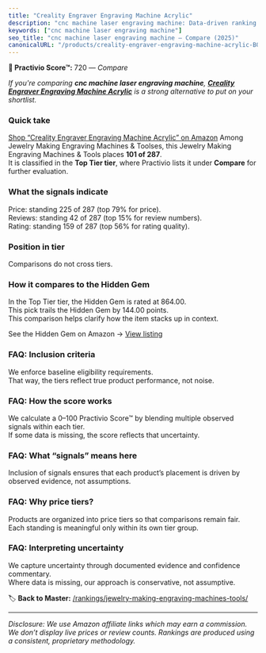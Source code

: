 ```yaml
---
title: "Creality Engraver Engraving Machine Acrylic"
description: "cnc machine laser engraving machine: Data-driven ranking using the Practivio Score™. Positioned by quality, value, demand, findability, momentum."
keywords: ["cnc machine laser engraving machine"]
seo_title: "cnc machine laser engraving machine — Compare (2025)"
canonicalURL: "/products/creality-engraver-engraving-machine-acrylic-B0BWJ2LX74/"
---
```


**🛒 Practivio Score™:** 720 — _Compare_


*If you're comparing **cnc machine laser engraving machine**, **[Creality Engraver Engraving Machine Acrylic](https://www.amazon.com/dp/B0BWJ2LX74?tag=practivio-20)** is a strong alternative to put on your shortlist.*
### Quick take
[Shop “Creality Engraver Engraving Machine Acrylic” on Amazon](https://www.amazon.com/dp/B0BWJ2LX74?tag=practivio-20)
Among Jewelry Making Engraving Machines & Toolses, this Jewelry Making Engraving Machines & Tools places **101 of 287**.  
It is classified in the **Top Tier tier**, where Practivio lists it under **Compare** for further evaluation.

### What the signals indicate
Price: standing 225 of 287 (top 79% for price).  
Reviews: standing 42 of 287 (top 15% for review numbers).  
Rating: standing 159 of 287 (top 56% for rating quality).  

### Position in tier
Comparisons do not cross tiers.

### How it compares to the Hidden Gem
In the Top Tier tier, the Hidden Gem is rated at 864.00.  
This pick trails the Hidden Gem by 144.00 points.  
This comparison helps clarify how the item stacks up in context.  

See the Hidden Gem on Amazon → [View listing](https://www.amazon.com/dp/B0DDXQYH36?tag=practivio-20)

### FAQ: Inclusion criteria
We enforce baseline eligibility requirements.  
That way, the tiers reflect true product performance, not noise.

### FAQ: How the score works
We calculate a 0–100 Practivio Score™ by blending multiple observed signals within each tier.  
If some data is missing, the score reflects that uncertainty.

### FAQ: What “signals” means here
Inclusion of signals ensures that each product’s placement is driven by observed evidence, not assumptions.

### FAQ: Why price tiers?
Products are organized into price tiers so that comparisons remain fair.  
Each standing is meaningful only within its own tier group.

### FAQ: Interpreting uncertainty
We capture uncertainty through documented evidence and confidence commentary.  
Where data is missing, our approach is conservative, not assumptive.

<!-- Missing template for Compare/CompareWithinPriceClass -->


🏷️ **Back to Master:** [/rankings/jewelry-making-engraving-machines-tools/](/rankings/jewelry-making-engraving-machines-tools/)

---
_Disclosure: We use Amazon affiliate links which may earn a commission. We don’t display live prices or review counts. Rankings are produced using a consistent, proprietary methodology._

